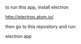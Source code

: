 to run this app, install electron

http://electron.atom.io/

then go to this repository and run:

electron app